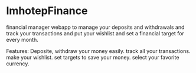 # ImhotepFinance
financial manager webapp to manage your deposits and withdrawals and track your transactions and put your wishlist and set a financial target for every month.

Features:
Deposite, withdraw your money easily.
track all your transactions.
make your wishlist.
set targets to save your money.
select your favorite currency.
